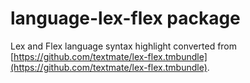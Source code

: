 # language-lex-flex package

Lex and Flex language syntax highlight converted from
[https://github.com/textmate/lex-flex.tmbundle](https://github.com/textmate/lex-flex.tmbundle).

